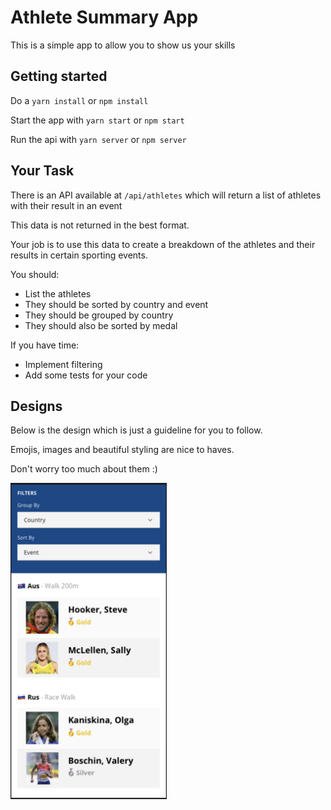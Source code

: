 # Athlete Summary App

This is a simple app to allow you to show us your skills

## Getting started

Do a `yarn install` or `npm install`

Start the app with `yarn start` or `npm start`

Run the api with `yarn server` or `npm server`


## Your Task

There is an API available at `/api/athletes` which will return a list of athletes with their result in an event

This data is not returned in the best format.

Your job is to use this data to create a breakdown of the athletes and their results in certain sporting events.

You should:

- List the athletes
- They should be sorted by country and event
- They should be grouped by country
- They should also be sorted by medal

If you have time:

- Implement filtering
- Add some tests for your code

## Designs

Below is the design which is just a guideline for you to follow.

Emojis, images and beautiful styling are nice to haves.

Don't worry too much about them :) 

<img src="./src/designs.png" width="250">